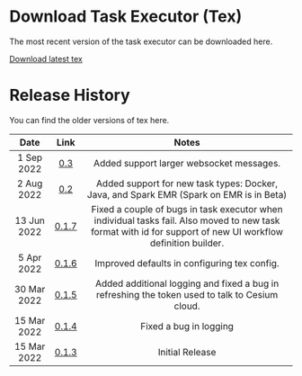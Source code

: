 # Download Task Executor (Tex)

The most recent version of the task executor can be downloaded here.

[Download latest tex](https://storage.googleapis.com/prod_tex_releases/tex-0.2-bin.zip)



# Release History

You can find the older versions of tex here.

|      Date       |       Link     |      Notes        |
| :-------------: | :------------: | :---------------: |
|    1 Sep 2022  | [0.3](https://storage.googleapis.com/prod_tex_releases/tex-0.3-bin.zip) | Added support larger websocket messages. |
|    2 Aug 2022  | [0.2](https://storage.googleapis.com/prod_tex_releases/tex-0.2-bin.zip) | Added support for new task types: Docker, Java, and Spark EMR (Spark on EMR is in Beta) |
|    13 Jun 2022  | [0.1.7](https://storage.googleapis.com/prod_tex_releases/tex-0.1.7-bin.zip) | Fixed a couple of bugs in task executor when individual tasks fail. Also moved to new task format with id for support of new UI workflow definition builder. |
|    5 Apr 2022  | [0.1.6](https://storage.googleapis.com/prod_tex_releases/tex-0.1.6-bin.zip) | Improved defaults in configuring tex config. |
|    30 Mar 2022  | [0.1.5](https://storage.googleapis.com/prod_tex_releases/tex-0.1.5-bin.zip) | Added additional logging and fixed a bug in refreshing the token used to talk to Cesium cloud. |
|    15 Mar 2022  | [0.1.4](https://storage.googleapis.com/prod_tex_releases/tex-0.1.4-bin.zip) | Fixed a bug in logging |
|    15 Mar 2022  | [0.1.3](https://storage.googleapis.com/prod_tex_releases/tex-0.1.3-bin.zip) | Initial Release |
